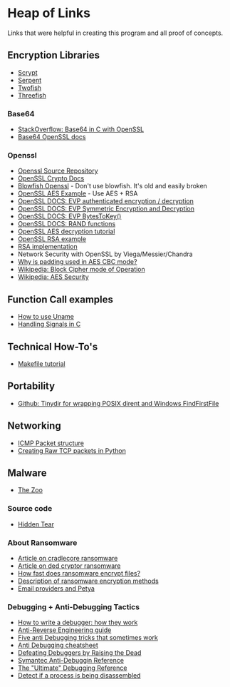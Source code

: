 # Heap of Links
Links that were helpful in creating this program and all proof of concepts.

## Encryption Libraries
* [Scrypt](http://www.tarsnap.com/scrypt.html)
* [Serpent](http://www.cl.cam.ac.uk/~rja14/serpent.html)
* [Twofish](https://www.schneier.com/academic/twofish/download.html)
* [Threefish](https://github.com/wernerd/Skein3Fish)

### Base64
* [StackOverflow: Base64 in C with OpenSSL](https://stackoverflow.com/questions/342409/how-do-i-base64-encode-decode-in-c)
* [Base64 OpenSSL docs](https://www.openssl.org/docs/man1.0.2/crypto/BIO_f_base64.html)

### Openssl
* [Openssl Source Repository](https://www.openssl.org/source/)
* [OpenSSL Crypto Docs](https://www.openssl.org/docs/man1.0.2/crypto/crypto.html)
* [Blowfish Openssl](https://www.openssl.org/docs/man1.0.2/crypto/blowfish.html) - Don't use blowfish. It's old and easily broken
* [OpenSSL AES Example](https://github.com/saju/misc/blob/master/misc/openssl_aes.c) - Use AES + RSA
* [OpenSSL DOCS: EVP authenticated encryption / decryption](https://wiki.openssl.org/index.php/EVP_Authenticated_Encryption_and_Decryption)
* [OpenSSL DOCS: EVP Symmetric Encryption and Decryption](https://wiki.openssl.org/index.php/EVP_Symmetric_Encryption_and_Decryption)
* [OpenSSL DOCS: EVP BytesToKey()](https://wiki.openssl.org/index.php/Manual:EVP_BytesToKey(3))
* [OpenSSL DOCS: RAND functions](https://www.openssl.org/docs/man1.0.2/crypto/RAND_bytes.html)
* [OpenSSL AES decryption tutorial](http://eclipsesource.com/blogs/2017/01/17/tutorial-aes-encryption-and-decryption-with-openssl/)
* [OpenSSL RSA example](http://hayageek.com/rsa-encryption-decryption-openssl-c/)
* [RSA implementation](https://shanetully.com/2012/04/simple-public-key-encryption-with-rsa-and-openssl/)
* Network Security with OpenSSL by Viega/Messier/Chandra
* [Why is padding used in AES CBC mode?](https://crypto.stackexchange.com/questions/48628/why-is-padding-used-in-cbc-mode)
* [Wikipedia: Block Cipher mode of Operation](https://en.wikipedia.org/wiki/Block_cipher_mode_of_operation)
* [Wikipedia: AES Security](https://en.wikipedia.org/wiki/Advanced_Encryption_Standard#Security)

## Function Call examples
* [How to use Uname](https://stackoverflow.com/questions/3596310/c-how-to-use-the-function-uname)
* [Handling Signals in C](https://www.gnu.org/software/libc/manual/html_node/Sigaction-Function-Example.html)

## Technical How-To's
* [Makefile tutorial](http://www.cs.colby.edu/maxwell/courses/tutorials/maketutor/)

## Portability
* [Github: Tinydir for wrapping POSIX dirent and Windows FindFirstFile](https://github.com/cxong/tinydir)

## Networking
* [ICMP Packet structure](http://www.networksorcery.com/enp/protocol/icmp/msg8.htm)
* [Creating Raw TCP packets in Python](http://www.binarytides.com/raw-socket-programming-in-python-linux/)

## Malware
* [The Zoo](https://github.com/ytisf/theZoo.git)

### Source code
* [Hidden Tear](https://github.com/goliate/hidden-tear.git)

### About Ransomware
* [Article on cradlecore ransomware](http://www.securityweek.com/cradlecore-ransomware-sold-source-code)
* [Article on ded cryptor ransomware](https://blog.kaspersky.com/ded-cryptor-ransomware/12526/)
* [How fast does ransomware encrypt files?](https://blog.barkly.com/how-fast-does-ransomware-encrypt-files)
* [Description of ransomware encryption methods](http://resources.infosecinstitute.com/a-brief-summary-of-encryption-method-used-in-widespread-ransomware/)
* [Email providers and Petya](https://www.bleepingcomputer.com/news/security/email-provider-shuts-down-petya-inbox-preventing-victims-from-recovering-files/)

### Debugging + Anti-Debugging Tactics
* [How to write a debugger: how they work](http://system.joekain.com/debugger/)
* [Anti-Reverse Engineering guide](https://www.codeproject.com/Articles/30815/An-Anti-Reverse-Engineering-Guide)
* [Five anti Debugging tricks that sometimes work](https://blog.malwarebytes.com/threat-analysis/2014/09/five-anti-debugging-tricks-that-sometimes-fool-analysts/)
* [Anti Debugging cheatsheet](http://antukh.com/blog/2015/01/19/malware-techniques-cheat-sheet/)
* [Defeating Debuggers by Raising the Dead](https://spareclockcycles.org/2012/02/14/stack-necromancy-defeating-debuggers-by-raising-the-dead/)
* [Symantec Anti-Debuggin Reference](https://www.symantec.com/connect/articles/windows-anti-debug-reference)
* [The "Ultimate" Debugging Reference](http://pferrie.host22.com/papers/antidebug.pdf)
* [Detect if a process is being disassembled](https://stackoverflow.com/questions/3596781/how-to-detect-if-the-current-process-is-being-run-by-gdb)
